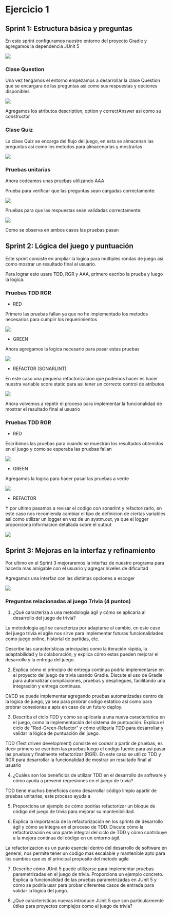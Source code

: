 # Ejercicio 1

## Sprint 1: Estructura básica y preguntas

En este sprint configuramos nuestro entorno del proyecto Gradle y agregamos la dependencia JUnit 5

![](images/screenshot_22.png)

### Clase Question

Una vez tengamos el entorno empezamos a desarrollar la clase Question que se encargara de las preguntas  asi como sus respuestas y opciones disponibles

![](images/screenshot_23.png)

Agregamos los atributos description, option y correctAnswer asi como su constructor

### Clase Quiz

La clase Quiz se encarga del flujo del juego, en esta se almacenan las preguntas asi como los metodos para almacenarlas y mostrarlas

![](images/screenshot_24.png)

### Pruebas unitarias

Ahora codeamos unas pruebas utilizando AAA 

Prueba para verificar que las preguntas sean cargadas correctamente:

![](images/screenshot_25.png)

Pruebas para que las respuestas sean validadas correctamente:

![](images/screenshot_26.png)

Como se observa en ambos casos las pruebas pasan

## Sprint 2: Lógica del juego y puntuación

Este sprint consiste en ampliar la logica para multiples rondas de juego asi como mostrar un resultado final al usuario.

Para lograr esto usare TDD, RGR y AAA, primero escribo la prueba y luego la logica. 

### Pruebas TDD RGR

- RED

Primero las pruebas fallan ya que no he implementado los metodos necesarios para cumplir los requerimientos

![](images/screenshot_27.png)

- GREEN

Ahora agregamos la logica necesario para pasar estas pruebas

![](images/screenshot_29.png)

- REFACTOR (SONARLINT)

En este caso una pequeña refactorizacion que podemos hacer es hacer nuestra variable score static para asi tener un correcto control de atributos

![](images/screenshot_30.png)

Ahora volvemos a repetir el proceso para implementar la funcionalidad de mostrar el resultado final al usuario

### Pruebas TDD RGR

- RED

Escribimos las pruebas para cuando se muestran los resultados obtenidos en el juego y como se esperaba las pruebas fallan

![](images/screenshot_31.png)

- GREEN

Agregamos la logica para hacer pasar las pruebas a verde

![](images/screenshot_32.png)

- REFACTOR

Y por ultimo pasamos a revisar el codigo con sonarlint y refactorizarlo, en este caso nos recomienda cambiar el tipo de definicion de ciertas variables asi como utilizar un logger en vez de un systm.out, ya que el logger proporciona informacion detallada sobre el output

![](images/screenshot_33.png)

## Sprint 3: Mejoras en la interfaz y refinamiento

Por ultimo en el Sprint 3 mejoraremos la interfaz de nuestro programa para hacerla mas amigable con el usuario y agregar niveles de dificultad

Agregamos una interfaz con las distintas opciones a escoger

![](images/screenshot_35.png)

### Preguntas relacionadas al juego Trivia (4 puntos) 

1. ¿Qué caracteriza a una metodología ágil y cómo se aplicaría al desarrollo del juego de trivia?

La metodologia agil se caracteriza por adaptarse al cambio, en este caso del juego trivia el agile nos sirve para implementar futuras funcionalidades como juego online, historial de partidas, etc.

Describe las características principales como la iteración rápida, la adaptabilidad y la 
colaboración, y explica cómo estas pueden mejorar el desarrollo y la entrega del juego.


2. Explica cómo el principio de entrega continua podría implementarse en el proyecto del juego de trivia usando Gradle. Discute el uso de Gradle para automatizar compilaciones, pruebas y despliegues, facilitando una integración y entrega continuas.

CI/CD se puede implementar agregando pruebas automatizadas dentro de la logica de juego, ya sea para probrar codigo estatico asi como para probrar conexiones a apis en caso de un futuro deploy.

3. Describa el ciclo TDD y cómo se aplicaría a una nueva característica en el juego, como la implementación del sistema de puntuación. Explica el ciclo de "Red-Green-Refactor" y cómo utilizaría TDD para desarrollar y validar la lógica de puntuación del juego.

TDD (Test driven development) consiste en codear a partir de pruebas, es decir primero se escriben las pruebas luego el codigo fuente para asi pasar las pruebas  y finalmente refactorizar (RGR). En este caso se utilizo TDD y RGR para desarrollar la funcionalidad de mostrar un resultado final al usuario

4. ¿Cuáles son los beneficios de utilizar TDD en el desarrollo de software y cómo ayuda a 
prevenir regresiones en el juego de trivia?

TDD tiene muchos beneficios como desarrollar código limpio apartir de pruebas unitarias, este proceso ayuda a 

5. Proporciona un ejemplo de cómo podrías refactorizar un bloque de código del juego de 
trivia para mejorar su mantenibilidad.


6. Explica la importancia de la refactorización en los sprints de desarrollo ágil y cómo se integra en el proceso de TDD. Discute cómo la refactorización es una parte integral del ciclo de TDD y cómo contribuye a la mejora continua del código en un entorno ágil.

La refactorizacion es un punto esencial dentro del desarrollo de software en general, nos permite tener un codigo mas escalable y mantenible apto para los cambios que es el principal proposito del metodo agile

7. Describe cómo JUnit 5 puede utilizarse para implementar pruebas parametrizadas en el 
juego de trivia. Proporciona un ejemplo concreto. Explica la funcionalidad de las pruebas 
parametrizadas en JUnit 5 y cómo se podría usar para probar diferentes casos de entrada 
para validar la lógica del juego.


8. ¿Qué características nuevas introduce JUnit 5 que son particularmente útiles para proyectos complejos como el juego de trivia?